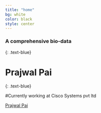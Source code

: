 ```yaml
---
title: "home"
bg: white
color: black
style: center
---
```


### A comprehensive bio-data
{: .text-blue}

# Prajwal Pai
{: .text-blue}

#Currently working at Cisco Systems pvt ltd
<p>
	
<a href="https://twitter.com/paiprajwal">
	<span class="fa-stack fa-lg">
		<i class="fa fa-circle fa-stack-2x"></i>
		<i class="fa fa-twitter fa-stack-1x" style="color: blue;"></i>
	</span>
</a>
<a href="https://plus.google.com/117447439732383477775">
	<span class="fa-stack fa-lg">
		<i class="fa fa-circle fa-stack-2x"></i>
		<i class="fa fa-google-plus fa-stack-1x" style="color: blue;"></i>
	</span>
</a>
<a href="https://in.linkedin.com/in/prajwalpai">
	<span class="fa-stack fa-lg">
		<i class="fa fa-circle fa-stack-2x"></i>
		<i class="fa fa-linkedin fa-stack-1x" style="color: blue;"></i>
	</span>
</a>
<a href="https://github.com/prajwalpai">
	<span class="fa-stack fa-lg">
		<i class="fa fa-circle fa-stack-2x"></i>
		<i class="fa fa-github fa-stack-1x" style="color: blue;"></i>
	</span>
</a>
<a href="mailto:prajwal.pai@gmail.com">
	<span class="fa-stack fa-lg">
		<i class="fa fa-circle fa-stack-2x"></i>
		<i class="fa fa-google fa-stack-1x" style="color: blue;"></i>
	</span>
</a>

</p>

<span id="forkongithub">
  <a href="{{ site.source_link }}" class="bg-blue">
    Prajwal Pai
  </a>
</span>
